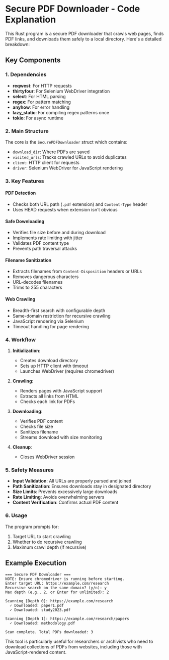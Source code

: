 # Secure PDF Downloader - Code Explanation

This Rust program is a secure PDF downloader that crawls web pages, finds PDF links, and downloads them safely to a local directory. Here's a detailed breakdown:

## Key Components

### 1. Dependencies
- **reqwest**: For HTTP requests
- **thirtyfour**: For Selenium WebDriver integration
- **select**: For HTML parsing
- **regex**: For pattern matching
- **anyhow**: For error handling
- **lazy_static**: For compiling regex patterns once
- **tokio**: For async runtime

### 2. Main Structure

The core is the `SecurePDFDownloader` struct which contains:
- `download_dir`: Where PDFs are saved
- `visited_urls`: Tracks crawled URLs to avoid duplicates
- `client`: HTTP client for requests
- `driver`: Selenium WebDriver for JavaScript rendering

### 3. Key Features

#### PDF Detection
- Checks both URL path (`.pdf` extension) and `Content-Type` header
- Uses HEAD requests when extension isn't obvious

#### Safe Downloading
- Verifies file size before and during download
- Implements rate limiting with jitter
- Validates PDF content type
- Prevents path traversal attacks

#### Filename Sanitization
- Extracts filenames from `Content-Disposition` headers or URLs
- Removes dangerous characters
- URL-decodes filenames
- Trims to 255 characters

#### Web Crawling
- Breadth-first search with configurable depth
- Same-domain restriction for recursive crawling
- JavaScript rendering via Selenium
- Timeout handling for page rendering

### 4. Workflow

1. **Initialization**:
   - Creates download directory
   - Sets up HTTP client with timeout
   - Launches WebDriver (requires chromedriver)

2. **Crawling**:
   - Renders pages with JavaScript support
   - Extracts all links from HTML
   - Checks each link for PDFs

3. **Downloading**:
   - Verifies PDF content
   - Checks file size
   - Sanitizes filename
   - Streams download with size monitoring

4. **Cleanup**:
   - Closes WebDriver session

### 5. Safety Measures

- **Input Validation**: All URLs are properly parsed and joined
- **Path Sanitization**: Ensures downloads stay in designated directory
- **Size Limits**: Prevents excessively large downloads
- **Rate Limiting**: Avoids overwhelming servers
- **Content Verification**: Confirms actual PDF content

### 6. Usage

The program prompts for:
1. Target URL to start crawling
2. Whether to do recursive crawling
3. Maximum crawl depth (if recursive)

## Example Execution

```text
=== Secure PDF Downloader ===
NOTE: Ensure chromedriver is running before starting.
Enter target URL: https://example.com/research
Recursive search on the same domain? (y/n): y
Max depth (e.g., 2, or Enter for unlimited): 2

Scanning [Depth 0]: https://example.com/research
  ✓ Downloaded: paper1.pdf
  ✓ Downloaded: study2023.pdf

Scanning [Depth 1]: https://example.com/research/papers
  ✓ Downloaded: methodology.pdf

Scan complete. Total PDFs downloaded: 3
```

This tool is particularly useful for researchers or archivists who need to download collections of PDFs from websites, including those with JavaScript-rendered content.
